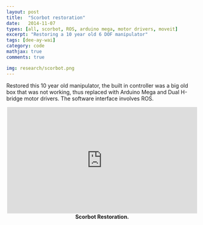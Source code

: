 ```yaml
---
layout: post
title:  "Scorbot restoration"
date:   2014-11-07
types: [all, scorbot, ROS, arduino mega, motor drivers, moveit]
excerpt: "Restoring a 10 year old 6 DOF manipulator"
tags: [dee-ay-wai]
category: code
mathjax: true
comments: true

img: research/scorbot.png
---
```


Restored this 10 year old manipulator, the built in controller was a big old box that was not working, thus replaced with Arduino Mega and Dual H-bridge  motor drivers. The software interface involves ROS.

<div class="imgcap">
<div align="middle">
<iframe width="500" height="280" src="https://www.youtube.com/embed/KEJ7jOg7ses?rel=0&amp;controls=1&amp;autoplay=0&amp;loop=1&amp;rel=0&amp;showinfo=0" frameborder="0" allowfullscreen></iframe>
</div>
<div class="thecap" align="middle"><b>Scorbot Restoration.</b> </div>
</div>